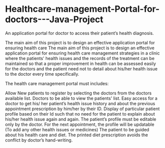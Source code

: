 # Healthcare-management-Portal-for-doctors---Java-Project
An application portal for doctor to access their patient’s health diagnosis.

The main aim of this project is to design an effective application portal for ensuring health care The main aim of this project is to design an effective application portal for ensuring health care management strategies in a clinic where the patients' health issues and the records of the treatment can be maintained so that a proper improvement in health can be assessed easily for the doctors and the patient need not to detail about his/her health issue to the doctor every time specifically.  


The health care management portal must includes:

Allow New patients to register by selecting the doctors from the doctors available list.
Doctors to be able to view the patients' list.
Easy access for a doctor to get his/ her patient’s health issue history and about the previous appointment prescription by him/her by their ID.
Display of particular patient profile based on their Id such that no need for the patient to explain about his/her health issue again and again.
The patient’s profile must be editable only by the doctor.
For the next appointment, the profile will be updatable (To add any other health issues or medicines)
The patient to be guided about his health care and diet.
The printed diet prescription avoids the conflict by doctor’s hand-writing.
